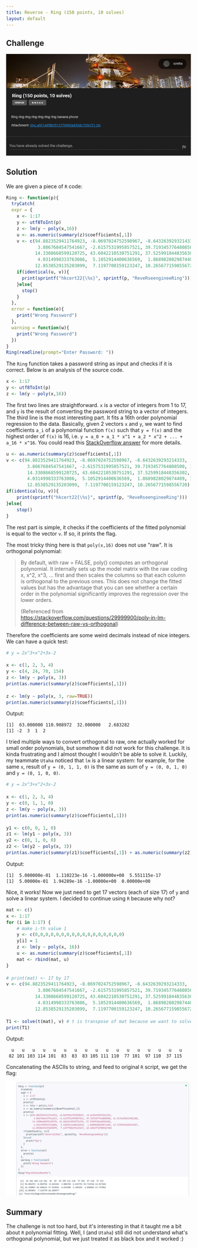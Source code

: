 ```yaml
---
title: Reverse - Ring (150 points, 10 solves)
layout: default
---
```


## Challenge

![Challenge Description](./challenge.png)

## Solution

We are given a piece of `R` code:

```r
Ring <- function(p){
  tryCatch(
  expr = {
    x <- 1:17
    y <- utf8ToInt(p)
    z <- lm(y ~ poly(x,16))
    u <- as.numeric(summary(z)$coefficients[,1])
    v <- c(94.8823529411764923, -8.0697024752598967, -8.6432639293214333, 
            3.8067684547541667, -2.6157531995857521, 39.7193457764808500, 14.9176635631982180, 
           14.3308668599120725, 43.6042210530751291, 37.5259918448356302, 
            4.0314998333763086,  5.1052914400636569,  1.8689828029874489, 13.7270919105349307, 
           12.8538529135203099,  7.1197700159123247, 10.2656771598556720)
    if(identical(u, v)){
      print(sprintf("hkcert22{\%s}", sprintf(p, "ReveRseengineeRing")))
    }else{
      stop()
    }
  },
  error = function(e){
    print("Wrong Password")
  },
  warning = function(w){
    print("Wrong Password")
  })
}
Ring(readline(prompt="Enter Password: "))
```

The `Ring` function takes a password string as input and checks if it is correct. Below is an analysis of the source code.

```r
x <- 1:17
y <- utf8ToInt(p)
z <- lm(y ~ poly(x,16))
```

The first two lines are straightforward. `x` is a vector of integers from 1 to 17, and `y` is the result of converting the password string to a vector of integers. The third line is the most interesting part. It fits a 16th order polynomial regression to the data. Basically, given 2 vectors `x` and `y`, we want to find coefficients `a_i` of a polynomial function `f(x)` such that `y = f(x)` and the highest order of `f(x)` is 16, i.e. `y = a_0 + a_1 * x^1 + a_2 * x^2 + ... + a_16 * x^16`. You could read this [StackOverflow answer](https://stackoverflow.com/questions/3822535/fitting-polynomial-model-to-data-in-r) for more details.

```r
u <- as.numeric(summary(z)$coefficients[,1])
v <- c(94.8823529411764923, -8.0697024752598967, -8.6432639293214333, 
        3.8067684547541667, -2.6157531995857521, 39.7193457764808500, 14.9176635631982180, 
        14.3308668599120725, 43.6042210530751291, 37.5259918448356302, 
        4.0314998333763086,  5.1052914400636569,  1.8689828029874489, 13.7270919105349307, 
        12.8538529135203099,  7.1197700159123247, 10.2656771598556720)
if(identical(u, v)){
    print(sprintf("hkcert22{\%s}", sprintf(p, "ReveRseengineeRing")))
}else{
    stop()
}
```

The rest part is simple, it checks if the coefficients of the fitted polynomial is equal to the vector `v`. If so, it prints the flag. 

The most tricky thing here is that `poly(x,16)` does not use "raw". It is orthogonal polynomial:

> By default, with raw = FALSE, poly() computes an orthogonal polynomial. It internally sets up the model matrix with the raw coding x, x^2, x^3, ... first and then scales the columns so that each column is orthogonal to the previous ones. This does not change the fitted values but has the advantage that you can see whether a certain order in the polynomial significantly improves the regression over the lower orders.
>  
> (Referenced from https://stackoverflow.com/questions/29999900/poly-in-lm-difference-between-raw-vs-orthogonal)

Therefore the coefficients are some weird decimals instead of nice integers. We can have a quick test:

```r
# y = 2x^3+x^2+3x-2

x <- c(1, 2, 3, 4)  
y <- c(4, 24, 70, 154)
z <- lm(y ~ poly(x, 3))
print(as.numeric(summary(z)$coefficients[,1]))

z <- lm(y ~ poly(x, 3, raw=TRUE))
print(as.numeric(summary(z)$coefficients[,1]))
```

Output:

```
[1]  63.000000 110.908972  32.000000   2.683282
[1] -2  3  1  2
```

I tried multiple ways to convert orthogonal to raw, one actually worked for small order polynomials, but somehow it did not work for this challenge. It is kinda frustrating and I almost thought I wouldn't be able to solve it. Luckily, my teammate `Utaha` noticed that `lm` is a linear system: for example, for the same `x`, result of `y = (0, 1, 1, 0)` is the same as sum of `y = (0, 0, 1, 0)` and `y = (0, 1, 0, 0)`.

```r
# y = 2x^3+x^2+3x-2
​
x <- c(1, 2, 3, 4)  
y <- c(0, 1, 1, 0)
z <- lm(y ~ poly(x, 3))
print(as.numeric(summary(z)$coefficients[,1]))
​
y1 <- c(0, 0, 1, 0)
z1 <- lm(y1 ~ poly(x, 3))
y2 <- c(0, 1, 0, 0)
z2 <- lm(y2 ~ poly(x, 3))
print(as.numeric(summary(z1)$coefficients[,1]) + as.numeric(summary(z2)$coefficients[,1]))
```

Output:

```
[1]  5.000000e-01  1.110223e-16 -1.000000e+00  5.551115e-17
[1]  5.00000e-01  1.94289e-16 -1.00000e+00  0.00000e+00
```

Nice, it works! Now we just need to get 17 vectors (each of size 17) of `y` and solve a linear system. I decided to continue using `R` because why not?

```r
mat <- c()
x <- 1:17
for (i in 1:17) {
    # make i-th value 1
    y <- c(0,0,0,0,0,0,0,0,0,0,0,0,0,0,0,0,0)
    y[i] = 1
    z <- lm(y ~ poly(x, 16))
	u <- as.numeric(summary(z)$coefficients[,1])
    mat <- rbind(mat, u)
}

# print(mat) <- 17 by 17
v <- c(94.8823529411764923, -8.0697024752598967, -8.6432639293214333, 
            3.8067684547541667, -2.6157531995857521, 39.7193457764808500, 14.9176635631982180, 
           14.3308668599120725, 43.6042210530751291, 37.5259918448356302, 
            4.0314998333763086,  5.1052914400636569,  1.8689828029874489, 13.7270919105349307, 
           12.8538529135203099,  7.1197700159123247, 10.2656771598556720)

T1 <- solve(t(mat), v) # t is transpose of mat because we want to solve for T1
print(T1)
```

Output:

```
  u   u   u   u   u   u   u   u   u   u   u   u   u   u   u   u   u 
 82 101 103 114 101  83  83  83 105 111 110  77 101  97 110  37 115 
```

Concatenating the ASCIIs to string, and feed to original `R` script, we get the flag:

![Flagged](./sol.png)

## Summary

The challenge is not too hard, but it's interesting in that it taught me a bit about `R` polynomial fitting. Well, I (and `Utaha`) still did not understand what's orthogonal polynomial, but we just treated it as black box and it worked :)